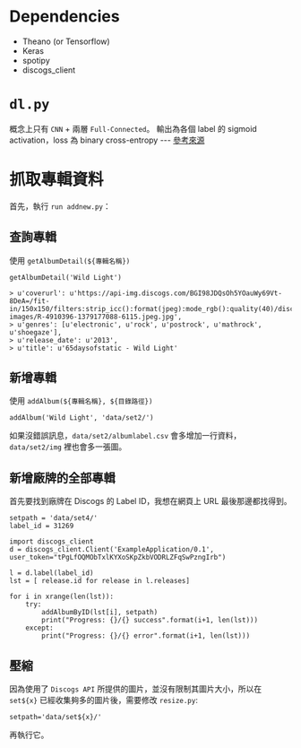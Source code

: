 # Dependencies
 - Theano (or Tensorflow)
 - Keras
 - spotipy
 - discogs_client

# `dl.py`
概念上只有 `CNN` + 兩層 `Full-Connected`。
輸出為各個 label 的 sigmoid activation，loss 為 binary cross-entropy --- [參考來源](https://gist.github.com/baraldilorenzo/07d7802847aaad0a35d3)
# 抓取專輯資料

首先，執行 `run addnew.py`：
## 查詢專輯
使用 `getAlbumDetail(${專輯名稱})`

    getAlbumDetail('Wild Light')

    > u'coverurl': u'https://api-img.discogs.com/BGI98JDQsOh5YOauWy69Vt-8DeA=/fit-in/150x150/filters:strip_icc():format(jpeg):mode_rgb():quality(40)/discogs-images/R-4910396-1379177088-6115.jpeg.jpg',
    > u'genres': [u'electronic', u'rock', u'postrock', u'mathrock', u'shoegaze'],
    > u'release_date': u'2013',
    > u'title': u'65daysofstatic - Wild Light'

## 新增專輯
使用 `addAlbum(${專輯名稱}, ${目錄路徑})`

    addAlbum('Wild Light', 'data/set2/')
如果沒錯誤訊息，`data/set2/albumlabel.csv` 會多增加一行資料，`data/set2/img` 裡也會多一張圖。

## 新增廠牌的全部專輯
首先要找到廠牌在 Discogs 的 Label ID，我想在網頁上 URL 最後那邊都找得到。

    setpath = 'data/set4/'
    label_id = 31269

    import discogs_client
    d = discogs_client.Client('ExampleApplication/0.1', user_token="tPgLfOQMObTxlKYXoSKpZkbVODRLZFqSwPzngIrb")

    l = d.label(label_id)
    lst = [ release.id for release in l.releases]

    for i in xrange(len(lst)):
        try:
            addAlbumByID(lst[i], setpath)
            print("Progress: {}/{} success".format(i+1, len(lst)))
        except:
            print("Progress: {}/{} error".format(i+1, len(lst)))
## 壓縮
因為使用了 `Discogs API` 所提供的圖片，並沒有限制其圖片大小，所以在 `set${x}` 已經收集夠多的圖片後，需要修改 `resize.py`:

    setpath='data/set${x}/'

再執行它。
